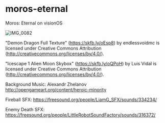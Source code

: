 # moros-eternal
Moros: Eternal on visionOS

![IMG_0082](https://github.com/ggu/moros-eternal/assets/4742275/f7bdf8ef-3da3-4a1e-9536-f3db3c64e38b)

"Demon Dragon Full Texture" (https://skfb.ly/oEsp8) by endlessvoidmc is licensed under Creative Commons Attribution (http://creativecommons.org/licenses/by/4.0/).

"Icescape 1 Alien Moon Skybox" (https://skfb.ly/oQPoH) by Luis Vidal is licensed under Creative Commons Attribution (http://creativecommons.org/licenses/by/4.0/).

Background Music: Alexandr Zhelanov http://opengameart.org/content/heroic-minority

Fireball SFX: https://freesound.org/people/LiamG_SFX/sounds/334234/

Enemy Death SFX: https://freesound.org/people/LittleRobotSoundFactory/sounds/316372/
